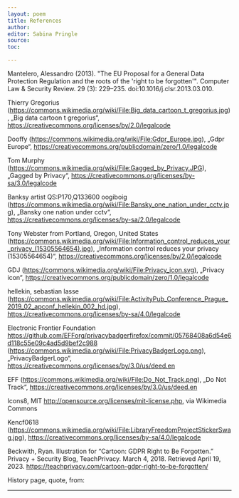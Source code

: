```yaml
---
layout: poem
title: References
author:
editor: Sabina Pringle
source:
toc:

---
```


Mantelero, Alessandro (2013). "The EU Proposal for a General Data Protection Regulation and the roots of the 'right to be forgotten'". Computer Law & Security Review. 29 (3): 229–235. doi:10.1016/j.clsr.2013.03.010.

Thierry Gregorius (https://commons.wikimedia.org/wiki/File:Big_data_cartoon_t_gregorius.jpg), „Big data cartoon t gregorius“, https://creativecommons.org/licenses/by/2.0/legalcode

Dooffy (https://commons.wikimedia.org/wiki/File:Gdpr_Europe.jpg), „Gdpr Europe“, https://creativecommons.org/publicdomain/zero/1.0/legalcode

Tom Murphy (https://commons.wikimedia.org/wiki/File:Gagged_by_Privacy.JPG), „Gagged by Privacy“, https://creativecommons.org/licenses/by-sa/3.0/legalcode

Banksy artist QS:P170,Q133600 oogiboig (https://commons.wikimedia.org/wiki/File:Bansky_one_nation_under_cctv.jpg), „Bansky one nation under cctv“, https://creativecommons.org/licenses/by-sa/2.0/legalcode

Tony Webster from Portland, Oregon, United States (https://commons.wikimedia.org/wiki/File:Information_control_reduces_your_privacy_(15305564654).jpg), „Information control reduces your privacy (15305564654)“, https://creativecommons.org/licenses/by/2.0/legalcode

GDJ (https://commons.wikimedia.org/wiki/File:Privacy_icon.svg), „Privacy icon“, https://creativecommons.org/publicdomain/zero/1.0/legalcode

hellekin, sebastian lasse (https://commons.wikimedia.org/wiki/File:ActivityPub_Conference_Prague_2019_02_apconf_hellekin_002_hd.jpg), https://creativecommons.org/licenses/by-sa/4.0/legalcode

Electronic Frontier Foundation https://github.com/EFForg/privacybadgerfirefox/commit/05768408a6d54e6d118c55e09c4ad5d9bef2c988 (https://commons.wikimedia.org/wiki/File:PrivacyBadgerLogo.png), „PrivacyBadgerLogo“, https://creativecommons.org/licenses/by/3.0/us/deed.en

EFF (https://commons.wikimedia.org/wiki/File:Do_Not_Track.png), „Do Not Track“, https://creativecommons.org/licenses/by/3.0/us/deed.en

Icons8, MIT <http://opensource.org/licenses/mit-license.php>, via Wikimedia Commons

Kencf0618 (https://commons.wikimedia.org/wiki/File:LibraryFreedomProjectStickerSwag.jpg), https://creativecommons.org/licenses/by-sa/4.0/legalcode

Beckwith, Ryan. Illustration for “Cartoon: GDPR Right to Be Forgotten.” Privacy + Security Blog, TeachPrivacy. March 4, 2018. Retrieved April 19, 2023. https://teachprivacy.com/cartoon-gdpr-right-to-be-forgotten/

History page, quote, from:




---
